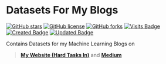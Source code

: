 # Datasets For My Blogs

[![GitHub stars](https://img.shields.io/github/stars/afrozchakure/Datasets-For-My-Blogs?color=green&style=for-the-badge)](https://github.com/afrozchakure/Datasets-For-My-Blogs/stargazers)
[![GitHub license](https://img.shields.io/github/license/afrozchakure/Datasets-For-My-Blogs?color=blue&style=for-the-badge)](https://github.com/afrozchakure/Datasets-For-My-Blogs/blob/master/LICENSE)
[![GitHub forks](https://img.shields.io/github/forks/afrozchakure/Datasets-For-My-Blogs?color=orange&style=for-the-badge)](https://github.com/afrozchakure/Datasets-For-My-Blogs/network)
[![Visits Badge](https://badges.pufler.dev/visits/afrozchakure/Datasets-For-My-Blogs?color=blueviolet&style=for-the-badge)](https://badges.pufler.dev)
[![Created Badge](https://badges.pufler.dev/created/afrozchakure/Datasets-For-My-Blogs?color=yellowgreen&style=for-the-badge)](https://badges.pufler.dev)
[![Updated Badge](https://badges.pufler.dev/updated/afrozchakure/Datasets-For-My-Blogs?color=red&style=for-the-badge)](https://badges.pufler.dev)


Contains Datasets for my Machine Learning Blogs on 
> [**My Website (Hard Tasks In)**](https://www.hardtasksin.wordpress.com) and 
[**Medium**](https://medium.com/@aaaanchakure)
